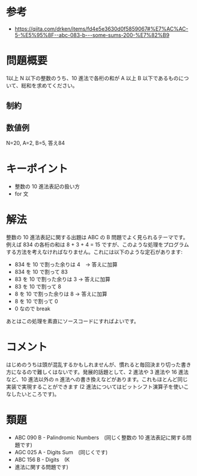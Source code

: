 # 参考

- https://qiita.com/drken/items/fd4e5e3630d0f5859067#%E7%AC%AC-5-%E5%95%8F--abc-083-b---some-sums-200-%E7%82%B9

# 問題概要
1以上 N 以下の整数のうち、10 進法で各桁の和が A 以上 B 以下であるものについて、総和を求めてください。

## 制約
## 数値例
N=20, A=2, B=5, 答え84

# キーポイント

- 整数の 10 進法表記の扱い方
- for 文

# 解法
整数の 10 進法表記に関する出題は ABC の B 問題でよく見られるテーマです。
例えば 834 の各桁の和は 8 + 3 + 4 = 15 ですが、このような処理をプログラムする方法を考えなければなりません。これには以下のような定石があります:

- 834 を 10 で割った余りは 4　-> 答えに加算
- 834 を 10 で割って 83
- 83 を 10 で割った余りは 3 -> 答えに加算
- 83 を 10 で割って 8
- 8 を 10 で割った余りは 8 -> 答えに加算
- 8 を 10 で割って 0
- 0 なので break

あとはこの処理を素直にソースコードにすればよいです。

# コメント

はじめのうちは頭が混乱するかもしれませんが、慣れると毎回決まり切った書き方になるので難しくはないです。発展的話題として、2 進法や 3 進法や 16 進法など、10 進法以外の n 進法への書き換えなどがあります。これもほとんど同じ実装で実現することができます (2 進法についてはビットシフト演算子を使いこなしたいところです)。

# 類題

- ABC 090 B - Palindromic Numbers　(同じく整数の 10 進法表記に関する問題です)
- AGC 025 A - Digits Sum　(同じくです)
- ABC 156 B - Digits　(K
-  進法に関する問題です)
